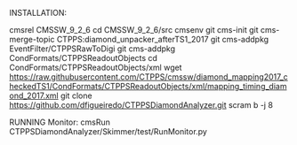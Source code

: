 INSTALLATION:

cmsrel CMSSW_9_2_6
cd CMSSW_9_2_6/src
cmsenv
git cms-init
git cms-merge-topic CTPPS:diamond_unpacker_afterTS1_2017
git cms-addpkg EventFilter/CTPPSRawToDigi
git cms-addpkg CondFormats/CTPPSReadoutObjects
cd CondFormats/CTPPSReadoutObjects/xml
wget https://raw.githubusercontent.com/CTPPS/cmssw/diamond_mapping2017_checkedTS1/CondFormats/CTPPSReadoutObjects/xml/mapping_timing_diamond_2017.xml
git clone https://github.com/dfigueiredo/CTPPSDiamondAnalyzer.git
scram b -j 8

RUNNING Monitor:
cmsRun CTPPSDiamondAnalyzer/Skimmer/test/RunMonitor.py
